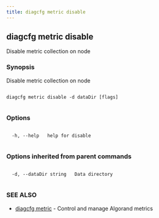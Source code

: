 ```yaml
---
title: diagcfg metric disable
---
```


## diagcfg metric disable



Disable metric collection on node



### Synopsis



Disable metric collection on node




```

diagcfg metric disable -d dataDir [flags]


```



### Options




```

  -h, --help   help for disable


```



### Options inherited from parent commands




```

  -d, --dataDir string   Data directory


```



### SEE ALSO



* [diagcfg metric](../../metric/metric/)	 - Control and manage Algorand metrics



